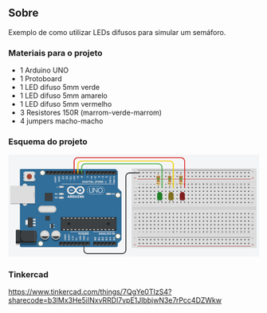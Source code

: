 ## Sobre
Exemplo de como utilizar LEDs difusos para simular um semáforo.

### Materiais para o projeto
* 1 Arduino UNO
* 1 Protoboard
* 1 LED difuso 5mm verde
* 1 LED difuso 5mm amarelo
* 1 LED difuso 5mm vermelho
* 3 Resistores 150R (marrom-verde-marrom)
* 4 jumpers macho-macho

### Esquema do projeto
![](esquema.png)

### Tinkercad
https://www.tinkercad.com/things/7QgYe0TIzS4?sharecode=b3lMx3He5iINxvRRDl7vpE1JlbbjwN3e7rPcc4DZWkw
